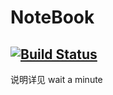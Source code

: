 NoteBook
================================

[![Build Status]((https://travis-ci.com/sakuratyan/GitBook.svg?branch=master))]((https://travis-ci.com/sakuratyan/GitBook))
--------

说明详见 wait a minute